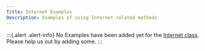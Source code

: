 ```yaml
---
Title: Internet Examples
Description: Examples of using Internet related methods
---
```


:::{.alert .alert-info}
No Examples have been added yet for the [Internet class](../../api/Faker/Internet).
Please help us out by adding some.
:::
